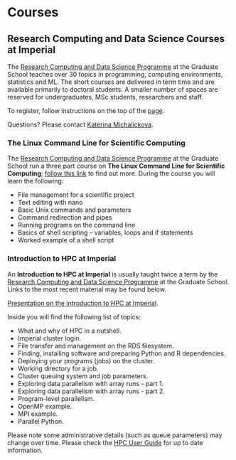 # Courses

## Research Computing and Data Science Courses at Imperial

The [Research Computing and Data Science Programme](https://www.imperial.ac.uk/students/academic-support/graduate-school/students/doctoral/professional-development/research-computing-data-science/courses/) at the Graduate School teaches over 30 topics in programming, computing environments, statistics and ML. The short courses are delivered in term time and are available primarily to doctoral students. A smaller number of spaces are reserved for undergraduates, MSc students, researchers and staff.

To register, follow instructions on the top of the [page](https://www.imperial.ac.uk/students/academic-support/graduate-school/students/doctoral/professional-development/research-computing-data-science/courses/).

Questions? Please contact [Katerina Michalickova](mailto:kmichali@ic.ac.uk).

### The Linux Command Line for Scientific Computing

The [Research Computing and Data Science Programme](https://www.imperial.ac.uk/students/academic-support/graduate-school/students/doctoral/professional-development/research-computing-data-science/courses/) at the Graduate School run a three part course on **The Linux Command Line for Scientific Computing**; [follow this link](https://www.imperial.ac.uk/students/academic-support/graduate-school/professional-development/doctoral-students/research-computing-data-science/courses/linux-command-line-for-scientific-computing/) to find out more. During the course you will learn the following:

* File management for a scientific project
* Text editing with nano
* Basic Unix commands and parameters
* Command redirection and pipes
* Running programs on the command line
* Basics of shell scripting – variables, loops and if statements
* Worked example of a shell script

### Introduction to HPC at Imperial

An **Introduction to HPC at Imperial** is usually taught twice a term by the [Research Computing and Data Science Programme](https://www.imperial.ac.uk/students/academic-support/graduate-school/students/doctoral/professional-development/research-computing-data-science/courses/) at the Graduate School. Links to the most recent material may be found below.

[Presentation on the introduction to HPC at Imperial](http://tinyurl.com/icl-hpc). 

Inside you will find the following list of topics:

* What and why of HPC in a nutshell.
* Imperial cluster login.
* File transfer and management on the RDS filesystem.
* Finding, installing software and preparing Python and R dependencies.
* Deploying your programs (jobs) on the cluster.
* Working directory for a job.
* Cluster queuing system and job parameters.
* Exploring data parallelism with array runs - part 1.
* Exploring data parallelism with array runs - part 2.
* Program-level parallelism.
* OpenMP example.   
* MPI example.
* Parallel Python. 

Please note some administrative details (such as queue parameters) may change over time.  Please check the [HPC User Guide](../hpc/index.md) for up to date information.